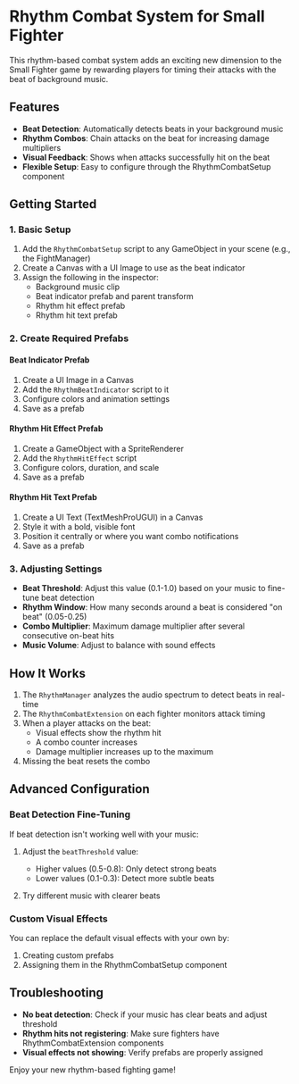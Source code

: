 # Rhythm Combat System for Small Fighter

This rhythm-based combat system adds an exciting new dimension to the Small Fighter game by rewarding players for timing their attacks with the beat of background music.

## Features

- **Beat Detection**: Automatically detects beats in your background music
- **Rhythm Combos**: Chain attacks on the beat for increasing damage multipliers
- **Visual Feedback**: Shows when attacks successfully hit on the beat
- **Flexible Setup**: Easy to configure through the RhythmCombatSetup component

## Getting Started

### 1. Basic Setup

1. Add the `RhythmCombatSetup` script to any GameObject in your scene (e.g., the FightManager)
2. Create a Canvas with a UI Image to use as the beat indicator
3. Assign the following in the inspector:
   - Background music clip
   - Beat indicator prefab and parent transform
   - Rhythm hit effect prefab 
   - Rhythm hit text prefab

### 2. Create Required Prefabs

#### Beat Indicator Prefab
1. Create a UI Image in a Canvas
2. Add the `RhythmBeatIndicator` script to it
3. Configure colors and animation settings
4. Save as a prefab

#### Rhythm Hit Effect Prefab
1. Create a GameObject with a SpriteRenderer
2. Add the `RhythmHitEffect` script
3. Configure colors, duration, and scale
4. Save as a prefab

#### Rhythm Hit Text Prefab
1. Create a UI Text (TextMeshProUGUI) in a Canvas
2. Style it with a bold, visible font
3. Position it centrally or where you want combo notifications
4. Save as a prefab

### 3. Adjusting Settings

- **Beat Threshold**: Adjust this value (0.1-1.0) based on your music to fine-tune beat detection
- **Rhythm Window**: How many seconds around a beat is considered "on beat" (0.05-0.25)
- **Combo Multiplier**: Maximum damage multiplier after several consecutive on-beat hits
- **Music Volume**: Adjust to balance with sound effects

## How It Works

1. The `RhythmManager` analyzes the audio spectrum to detect beats in real-time
2. The `RhythmCombatExtension` on each fighter monitors attack timing
3. When a player attacks on the beat:
   - Visual effects show the rhythm hit
   - A combo counter increases
   - Damage multiplier increases up to the maximum
4. Missing the beat resets the combo

## Advanced Configuration

### Beat Detection Fine-Tuning

If beat detection isn't working well with your music:

1. Adjust the `beatThreshold` value:
   - Higher values (0.5-0.8): Only detect strong beats
   - Lower values (0.1-0.3): Detect more subtle beats
   
2. Try different music with clearer beats

### Custom Visual Effects

You can replace the default visual effects with your own by:

1. Creating custom prefabs
2. Assigning them in the RhythmCombatSetup component

## Troubleshooting

- **No beat detection**: Check if your music has clear beats and adjust threshold
- **Rhythm hits not registering**: Make sure fighters have RhythmCombatExtension components
- **Visual effects not showing**: Verify prefabs are properly assigned

Enjoy your new rhythm-based fighting game!
